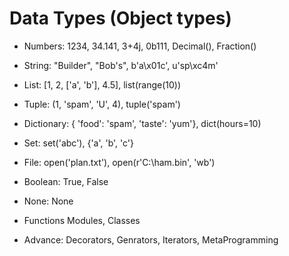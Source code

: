 # Data Types (Object types)
-  Numbers: 1234, 34.141, 3+4j, 0b111, Decimal(), Fraction()

- String: "Builder", "Bob's", b'a\x01c', u'sp\xc4m'

- List: [1, 2, ['a', 'b'], 4.5], list(range(10))

- Tuple: (1, 'spam', 'U', 4), tuple('spam')

- Dictionary: { 'food': 'spam', 'taste': 'yum'}, dict(hours=10)

- Set: set('abc'), {'a', 'b', 'c'}

- File: open('plan.txt'), open(r'C:\ham.bin', 'wb')

- Boolean: True, False

- None: None

- Functions Modules, Classes

- Advance: Decorators, Genrators, Iterators, MetaProgramming







